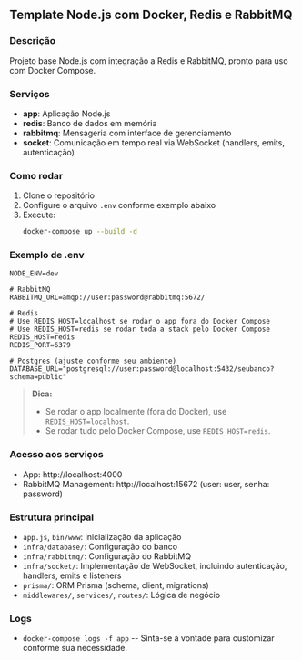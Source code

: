 ## Template Node.js com Docker, Redis e RabbitMQ

### Descrição
Projeto base Node.js com integração a Redis e RabbitMQ, pronto para uso com Docker Compose.

### Serviços
- **app**: Aplicação Node.js
- **redis**: Banco de dados em memória
- **rabbitmq**: Mensageria com interface de gerenciamento
- **socket**: Comunicação em tempo real via WebSocket (handlers, emits, autenticação)

### Como rodar
1. Clone o repositório
2. Configure o arquivo `.env` conforme exemplo abaixo
3. Execute:
   ```sh
   docker-compose up --build -d
   ```

### Exemplo de .env
```env
NODE_ENV=dev

# RabbitMQ
RABBITMQ_URL=amqp://user:password@rabbitmq:5672/  

# Redis
# Use REDIS_HOST=localhost se rodar o app fora do Docker Compose
# Use REDIS_HOST=redis se rodar toda a stack pelo Docker Compose
REDIS_HOST=redis
REDIS_PORT=6379

# Postgres (ajuste conforme seu ambiente)
DATABASE_URL="postgresql://user:password@localhost:5432/seubanco?schema=public"
```

> **Dica:**
> - Se rodar o app localmente (fora do Docker), use `REDIS_HOST=localhost`.
> - Se rodar tudo pelo Docker Compose, use `REDIS_HOST=redis`.

### Acesso aos serviços
- App: http://localhost:4000
- RabbitMQ Management: http://localhost:15672 (user: user, senha: password)


### Estrutura principal
- `app.js`, `bin/www`: Inicialização da aplicação
- `infra/database/`: Configuração do banco
- `infra/rabbitmq/`: Configuração do RabbitMQ
- `infra/socket/`: Implementação de WebSocket, incluindo autenticação, handlers, emits e listeners
- `prisma/`: ORM Prisma (schema, client, migrations)
- `middlewares/`, `services/`, `routes/`: Lógica de negócio


### Logs
- `docker-compose logs -f app` 
--
Sinta-se à vontade para customizar conforme sua necessidade.
